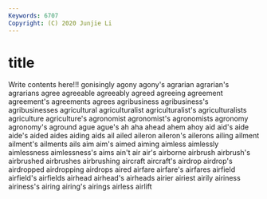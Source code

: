 ```yaml
---
Keywords: 6707
Copyright: (C) 2020 Junjie Li
---
```


# title

Write contents here!!!
gonisingly 
agony
agony's 
agrarian 
agrarian's 
agrarians 
agree 
agreeable 
agreeably 
agreed 
agreeing 
agreement
agreement's 
agreements 
agrees 
agribusiness 
agribusiness's 
agribusinesses 
agricultural 
agriculturalist 
agriculturalist's 
agriculturalists
agriculture 
agriculture's 
agronomist 
agronomist's 
agronomists 
agronomy 
agronomy's 
aground 
ague 
ague's
ah 
aha 
ahead 
ahem 
ahoy 
aid 
aid's 
aide 
aide's 
aided
aides 
aiding 
aids 
ail 
ailed 
aileron 
aileron's 
ailerons 
ailing 
ailment
ailment's 
ailments 
ails 
aim 
aim's 
aimed 
aiming 
aimless 
aimlessly 
aimlessness
aimlessness's 
aims 
ain't 
air 
air's 
airborne 
airbrush 
airbrush's 
airbrushed 
airbrushes
airbrushing 
aircraft 
aircraft's 
airdrop 
airdrop's 
airdropped 
airdropping 
airdrops 
aired 
airfare
airfare's 
airfares 
airfield 
airfield's 
airfields 
airhead 
airhead's 
airheads 
airier 
airiest
airily 
airiness 
airiness's 
airing 
airing's 
airings 
airless 
airlift 
